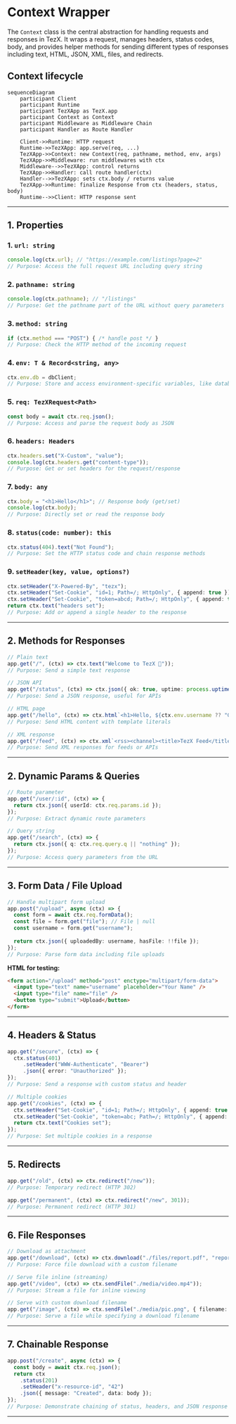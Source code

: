 # Context Wrapper

The `Context` class is the central abstraction for handling requests and responses in TezX. It wraps a request, manages headers, status codes, body, and provides helper methods for sending different types of responses including text, HTML, JSON, XML, files, and redirects.

## Context lifecycle

```mermaid
sequenceDiagram
    participant Client
    participant Runtime
    participant TezXApp as TezX.app
    participant Context as Context
    participant Middleware as Middleware Chain
    participant Handler as Route Handler

    Client->>Runtime: HTTP request
    Runtime->>TezXApp: app.serve(req, ...)
    TezXApp->>Context: new Context(req, pathname, method, env, args)
    TezXApp->>Middleware: run middlewares with ctx
    Middleware-->>TezXApp: control returns
    TezXApp->>Handler: call route handler(ctx)
    Handler-->>TezXApp: sets ctx.body / returns value
    TezXApp->>Runtime: finalize Response from ctx (headers, status, body)
    Runtime-->>Client: HTTP response sent

```

---

## **1. Properties**

### 1. **`url: string`**

```ts
console.log(ctx.url); // "https://example.com/listings?page=2"
// Purpose: Access the full request URL including query string
```

### 2. **`pathname: string`**

```ts
console.log(ctx.pathname); // "/listings"
// Purpose: Get the pathname part of the URL without query parameters
```

### 3. **`method: string`**

```ts
if (ctx.method === "POST") { /* handle post */ }
// Purpose: Check the HTTP method of the incoming request
```

### 4. **`env: T & Record<string, any>`**

```ts
ctx.env.db = dbClient;
// Purpose: Store and access environment-specific variables, like database clients
```

### 5. **`req: TezXRequest<Path>`**

```ts
const body = await ctx.req.json();
// Purpose: Access and parse the request body as JSON
```

### 6. **`headers: Headers`**

```ts
ctx.headers.set("X-Custom", "value");
console.log(ctx.headers.get("content-type"));
// Purpose: Get or set headers for the request/response
```

### 7. **`body: any`**

```ts
ctx.body = "<h1>Hello</h1>"; // Response body (get/set)
console.log(ctx.body);
// Purpose: Directly set or read the response body
```

### 8. **`status(code: number): this`**

```ts
ctx.status(404).text("Not Found"); 
// Purpose: Set the HTTP status code and chain response methods
```

### 9. **`setHeader(key, value, options?)`**

```ts
ctx.setHeader("X-Powered-By", "tezx");
ctx.setHeader("Set-Cookie", "id=1; Path=/; HttpOnly", { append: true });
ctx.setHeader("Set-Cookie", "token=abcd; Path=/; HttpOnly", { append: true });
return ctx.text("headers set");
// Purpose: Add or append a single header to the response
```

---

## **2. Methods for Responses**

```ts
// Plain text
app.get("/", (ctx) => ctx.text("Welcome to TezX 🚀"));
// Purpose: Send a simple text response

// JSON API
app.get("/status", (ctx) => ctx.json({ ok: true, uptime: process.uptime() }));
// Purpose: Send a JSON response, useful for APIs

// HTML page
app.get("/hello", (ctx) => ctx.html`<h1>Hello, ${ctx.env.username ?? "Guest"}!</h1>`);
// Purpose: Send HTML content with template literals

// XML response
app.get("/feed", (ctx) => ctx.xml`<rss><channel><title>TezX Feed</title></channel></rss>`);
// Purpose: Send XML responses for feeds or APIs
```

---

## **2. Dynamic Params & Queries**

```ts
// Route parameter
app.get("/user/:id", (ctx) => {
  return ctx.json({ userId: ctx.req.params.id });
});
// Purpose: Extract dynamic route parameters

// Query string
app.get("/search", (ctx) => {
  return ctx.json({ q: ctx.req.query.q || "nothing" });
});
// Purpose: Access query parameters from the URL
```

---

## **3. Form Data / File Upload**

```ts
// Handle multipart form upload
app.post("/upload", async (ctx) => {
  const form = await ctx.req.formData();
  const file = form.get("file"); // File | null
  const username = form.get("username");
  
  return ctx.json({ uploadedBy: username, hasFile: !!file });
});
// Purpose: Parse form data including file uploads
```

**HTML for testing:**

```html
<form action="/upload" method="post" enctype="multipart/form-data">
  <input type="text" name="username" placeholder="Your Name" />
  <input type="file" name="file" />
  <button type="submit">Upload</button>
</form>
```

---

## **4. Headers & Status**

```ts
app.get("/secure", (ctx) => {
  ctx.status(401)
     .setHeader("WWW-Authenticate", "Bearer")
     .json({ error: "Unauthorized" });
});
// Purpose: Send a response with custom status and header

// Multiple cookies
app.get("/cookies", (ctx) => {
  ctx.setHeader("Set-Cookie", "id=1; Path=/; HttpOnly", { append: true });
  ctx.setHeader("Set-Cookie", "token=abc; Path=/; HttpOnly", { append: true });
  return ctx.text("Cookies set");
});
// Purpose: Set multiple cookies in a response
```

---

## **5. Redirects**

```ts
app.get("/old", (ctx) => ctx.redirect("/new"));          
// Purpose: Temporary redirect (HTTP 302)

app.get("/permanent", (ctx) => ctx.redirect("/new", 301)); 
// Purpose: Permanent redirect (HTTP 301)
```

---

## **6. File Responses**

```ts
// Download as attachment
app.get("/download", (ctx) => ctx.download("./files/report.pdf", "report-2025.pdf"));
// Purpose: Force file download with a custom filename

// Serve file inline (streaming)
app.get("/video", (ctx) => ctx.sendFile("./media/video.mp4"));
// Purpose: Stream a file for inline viewing

// Serve with custom download filename
app.get("/image", (ctx) => ctx.sendFile("./media/pic.png", { filename: "photo.png" }));
// Purpose: Serve a file while specifying a download filename
```

---

## **7. Chainable Response**

```ts
app.post("/create", async (ctx) => {
  const body = await ctx.req.json();
  return ctx
    .status(201)
    .setHeader("x-resource-id", "42")
    .json({ message: "Created", data: body });
});
// Purpose: Demonstrate chaining of status, headers, and JSON response
```

---
